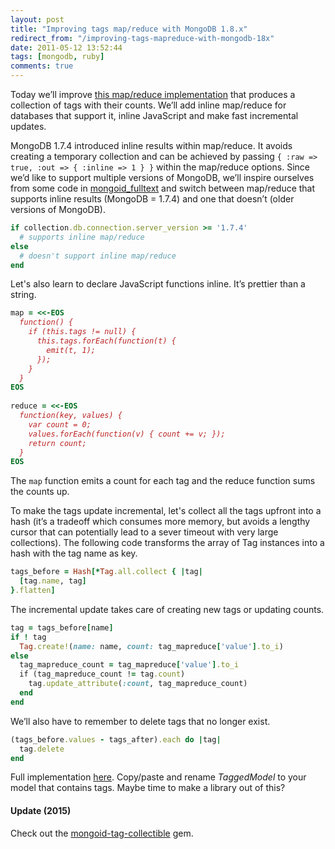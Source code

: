 ```yaml
---
layout: post
title: "Improving tags map/reduce with MongoDB 1.8.x"
redirect_from: "/improving-tags-mapreduce-with-mongodb-18x"
date: 2011-05-12 13:52:44
tags: [mongodb, ruby]
comments: true
---
```

Today we’ll improve [this map/reduce implementation](http://markembling.info/2010/11/using-map-reduce-in-a-mongodb-app) that produces a collection of tags with their counts. We’ll add inline map/reduce for databases that support it, inline JavaScript and make fast incremental updates.

MongoDB 1.7.4 introduced inline results within map/reduce. It avoids creating a temporary collection and can be achieved by passing `{ :raw => true, :out => { :inline => 1 } }` within the map/reduce options. Since we’d like to support multiple versions of MongoDB, we’ll inspire ourselves from some code in [mongoid_fulltext](https://github.com/aaw/mongoid_fulltext) and switch between map/reduce that supports inline results (MongoDB = 1.7.4) and one that doesn’t (older versions of MongoDB).

```ruby
if collection.db.connection.server_version >= '1.7.4'
  # supports inline map/reduce
else
  # doesn't support inline map/reduce
end
```

Let's also learn to declare JavaScript functions inline. It’s prettier than a string.

```ruby
map = <<-EOS
  function() {
    if (this.tags != null) {
      this.tags.forEach(function(t) {
        emit(t, 1);
      });
    }
  }
EOS
 
reduce = <<-EOS
  function(key, values) {
    var count = 0;
    values.forEach(function(v) { count += v; });
    return count;
  }
EOS
```

The `map` function emits a count for each tag and the reduce function sums the counts up.

To make the tags update incremental, let's collect all the tags upfront into a hash (it’s a tradeoff which consumes more memory, but avoids a lengthy cursor that can potentially lead to a sever timeout with very large collections). The following code transforms the array of Tag instances into a hash with the tag name as key.

```ruby
tags_before = Hash[*Tag.all.collect { |tag|
  [tag.name, tag]
}.flatten]
```

The incremental update takes care of creating new tags or updating counts.

```ruby
tag = tags_before[name]
if ! tag
  Tag.create!(name: name, count: tag_mapreduce['value'].to_i)
else
  tag_mapreduce_count = tag_mapreduce['value'].to_i
  if (tag_mapreduce_count != tag.count)
    tag.update_attribute(:count, tag_mapreduce_count)
  end
end
```

We’ll also have to remember to delete tags that no longer exist.

```ruby
(tags_before.values - tags_after).each do |tag|
  tag.delete
end
```

Full implementation [here](https://gist.github.com/968519). Copy/paste and rename _TaggedModel_ to your model that contains tags. Maybe time to make a library out of this?

#### Update (2015)

Check out the [mongoid-tag-collectible](https://github.com/dblock/mongoid-tag-collectible) gem.
